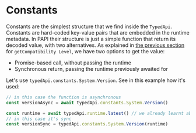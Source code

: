 # Constants

Constants are the simplest structure that we find inside the `TypedApi`. Constants are hard-coded key-value pairs that are embedded in the runtime metadata. In PAPI their structure is just a simple function that return its decoded value, with two alternatives. As explained in [the previous section](/typed#getcompatibilitylevel) for `getCompatibility Level`, we have two options to get the value:

- Promise-based call, without passing the runtime
- Synchronous return, passing the runtime previously awaited for

Let's use `typedApi.constants.System.Version`. See in this example how it's used:

```ts
// in this case the function is asynchronous
const versionAsync = await typedApi.constants.System.Version()

const runtime = await typedApi.runtime.latest() // we already learnt about it!
// in this case it's sync
const versionSync = typedApi.constants.System.Version(runtime)
```
